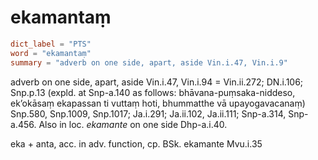 # ekamantaṃ

``` toml
dict_label = "PTS"
word = "ekamantaṃ"
summary = "adverb on one side, apart, aside Vin.i.47, Vin.i.9"
```

adverb on one side, apart, aside Vin.i.47, Vin.i.94 = Vin.ii.272; DN.i.106; Snp.p.13 (expld. at Snp\-a.140 as follows: bhāvana\-puṃsaka\-niddeso, ek’okāsaṃ ekapassan ti vuttaṃ hoti, bhummatthe vā upayogavacanaṃ) Snp.580, Snp.1009, Snp.1017; Ja.i.291; Ja.ii.102, Ja.ii.111; Snp\-a.314, Snp\-a.456. Also in loc. *ekamante* on one side Dhp\-a.i.40.

eka \+ anta, acc. in adv. function, cp. BSk. ekamante Mvu.i.35

